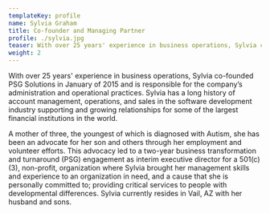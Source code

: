 ```yaml
---
templateKey: profile
name: Sylvia Graham
title: Co-founder and Managing Partner
profile: ./sylvia.jpg
teaser: With over 25 years' experience in business operations, Sylvia co-founded PSG Solutions in January of 2015 and is responsible for the company’s administration and operational practices. Sylvia has a long history of account management, operations, and sales in the software development industry supporting and growing relationships for some of the largest financial institutions in the world.
weight: 2
---
```

With over 25 years' experience in business operations, Sylvia co-founded PSG
Solutions in January of 2015 and is responsible for the company’s administration
and operational practices. Sylvia has a long history of account management,
operations, and sales in the software development industry supporting and growing
relationships for some of the largest financial institutions in the world.

A mother of three, the youngest of which is diagnosed with Autism, she has
been an advocate for her son and others through her employment and volunteer
efforts. This advocacy led to a two-year business transformation and
turnaround (PSG) engagement as interim executive director for a 501(c)(3),
non-profit, organization where Sylvia brought her management skills and
experience to an organization in need, and a cause that she is personally
committed to; providing critical services to people with developmental
differences. Sylvia currently resides in Vail, AZ with her husband and sons.